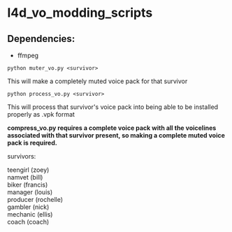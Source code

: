 # l4d_vo_modding_scripts

## Dependencies:
- ffmpeg

``` python muter_vo.py <survivor> ``` 
  
This will make a completely muted voice pack for that survivor

``` python process_vo.py <survivor> ``` 
  
This will process that survivor's voice pack into being able to be installed properly as .vpk format

**compress_vo.py requires a complete voice pack with all the voicelines associated with that survivor present, so making a complete muted voice pack is required.**

survivors:  

teengirl (zoey)  
namvet (bill)  
biker (francis)   
manager (louis)  
producer (rochelle)  
gambler (nick)  
mechanic (ellis)  
coach (coach)  

